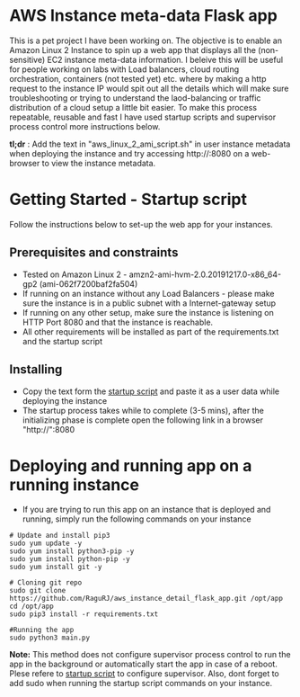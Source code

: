 # AWS Instance meta-data Flask app

This is a pet project I have been working on. The objective is to enable an Amazon Linux 2 Instance to spin up a web app that displays all the (non-sensitive) EC2 instance meta-data information. I beleive this will be useful for people working on labs with Load balancers, cloud routing orchestration, containers (not tested yet) etc. where by making a http request to the instance IP would spit out all the details which will make sure troubleshooting or trying to understand the laod-balancing or traffic distribution of a cloud setup a little bit easier. To make this process repeatable, reusable and fast I have used startup scripts and supervisor process control more instructions below.

__tl;dr__ : Add the text in "aws_linux_2_ami_script.sh" in user instance metadata when deploying the instance and try accessing http://<public-ip>:8080 on a web-browser to view the instance metadata.


# Getting Started - Startup script

Follow the instructions below to set-up the web app for your instances.

## Prerequisites and constraints

* Tested on Amazon Linux 2 - amzn2-ami-hvm-2.0.20191217.0-x86_64-gp2 (ami-062f7200baf2fa504)
* If running on an instance without any Load Balancers - please make sure the instance is in a public subnet with a Internet-gateway setup
* If running on any other setup, make sure the instance is listening on HTTP Port 8080 and that the instance is reachable.
* All other requirements will be installed as part of the requirements.txt and the startup script

## Installing

* Copy the text form the [startup script](https://github.com/RaguRJ/aws_instance_detail_flask_app/blob/master/aws_linux_2_ami_script.sh) and paste it as a user data while deploying the instance
* The startup process takes while to complete (3-5 mins), after the initializing phase is complete open the following link in a browser "http://<Instance-IP>":8080

# Deploying and running app on a running instance

* If you are trying to run this app on an instance that is deployed and running, simply run the following commands on your instance

```
# Update and install pip3
sudo yum update -y
sudo yum install python3-pip -y
sudo yum install python-pip -y
sudo yum install git -y

# Cloning git repo 
sudo git clone https://github.com/RaguRJ/aws_instance_detail_flask_app.git /opt/app
cd /opt/app
sudo pip3 install -r requirements.txt

#Running the app
sudo python3 main.py
```
__Note:__ This method does not configure supervisor process control to run the app in the background or automatically start the app in case of a reboot. Plese refere to [startup script](https://github.com/RaguRJ/aws_instance_detail_flask_app/blob/master/aws_linux_2_ami_script.sh) to configure supervisor. Also, dont forget to add sudo when running the startup script commands on your instance.